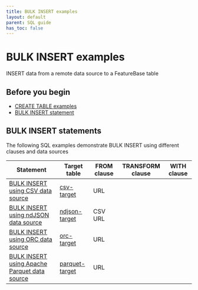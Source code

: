 ```yaml
---
title: BULK INSERT examples
layout: default
parent: SQL guide
has_toc: false
---
```

# BULK INSERT examples

INSERT data from a remote data source to a FeatureBase table

## Before you begin

* [CREATE TABLE examples](/docs/sql-guide/sql-eg-table-create-home)
* [BULK INSERT statement](/docs/sql-guide/statements/statement-insert-bulk)

## BULK INSERT statements

The following SQL examples demonstrate BULK INSERT using different clauses and data sources

| Statement | Target table | FROM clause | TRANSFORM clause | WITH clause |
|---|---|---|---|---|
| [BULK INSERT using CSV data source](/docs/sql-guide/examples/insert-bulk-csv/sql-eg-insert-bulk-csv) | [csv-target](/docs/sql-guide/examples/insert-bulk-csv-target/sql-eg-table-create-csv-target) | URL |  |  |
| [BULK INSERT using ndJSON data source](/docs/sql-guide/examples/insert-bulk-ndjson/sql-eg-insert-bulk-ndjson) | [ndjson-target](/docs/sql-guide/examples/insert-bulk-ndjson-target/sql-eg-table-create-ndjson-target) | CSV URL |  | |
| [BULK INSERT using ORC data source](/docs/sql-guide/examples/insert-bulk-orc/statement-insert-bulk-orc-example) | [orc-target](/docs/sql-guide/examples/insert-bulk-orc-target/sql-eg-table-create-orc-target) | URL |  |  |
| [BULK INSERT using Apache Parquet data source](/docs/sql-guide/examples/insert-bulk-parquet-target/sql-eg-table-create-parquet-target) | [parquet-target]() | URL |  |  |
